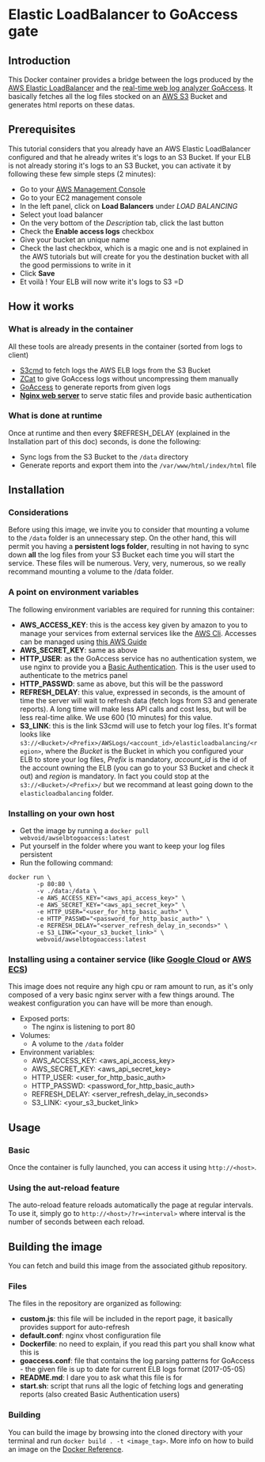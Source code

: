 # Elastic LoadBalancer to GoAccess gate
## Introduction
This Docker container provides a bridge between the logs produced by the [AWS Elastic LoadBalancer](https://aws.amazon.com/fr/elasticloadbalancing/) and the [real-time web log analyzer GoAccess](https://goaccess.io/). It basically fetches all the log files stocked on an [AWS S3](https://aws.amazon.com/fr/s3/) Bucket and generates html reports on these datas.

## Prerequisites
This tutorial considers that you already have an AWS Elastic LoadBalancer configured and that he already writes it's logs to an S3 Bucket. If your ELB is not already storing it's logs to an S3 Bucket, you can activate it by following these few simple steps (2 minutes):
* Go to your [AWS Management Console](https://console.aws.amazon.com/console/home)
* Go to your EC2 management console
* In the left panel, click on **Load Balancers** under *LOAD BALANCING*
* Select yout load balancer
* On the very bottom of the *Description* tab, click the last button
* Check the **Enable access logs** checkbox
* Give your bucket an unique name
* Check the last checkbox, which is a magic one and is not explained in the AWS tutorials but will create for you the destination bucket with all the good permissions to write in it
* Click **Save**
* Et voilà ! Your ELB will now write it's logs to S3 =D

## How it works
### What is already in the container
All these tools are already presents in the container (sorted from logs to client)
* [S3cmd](http://s3tools.org/s3cmd) to fetch logs the AWS ELB logs from the S3 Bucket
* [ZCat](http://www.fichepratique.com/linux/zcat.php) to give GoAccess logs without uncompressing them manually
* [GoAccess](https://goaccess.io/) to generate reports from given logs
* [**Nginx web server**](https://www.nginx.com/) to serve static files and provide basic authentication
### What is done at runtime
Once at runtime and then every $REFRESH_DELAY (explained in the Installation part of this doc) seconds, is done the following:
* Sync logs from the S3 Bucket to the `/data` directory
* Generate reports and export them into the `/var/www/html/index/html` file

## Installation
### Considerations
Before using this image, we invite you to consider that mounting a volume to the `/data` folder is an unnecessary step. On the other hand, this will permit you having a **persistent logs folder**, resulting in not having to sync down **all** the log files from your S3 Bucket each time you will start the service. These files will be numerous. Very, very, numerous, so we really recommand mounting a volume to the /data folder.

### A point on environment variables
The following environment variables are required for running this container:
* **AWS_ACCESS_KEY**: this is the access key given by amazon to you to manage your services from external services like the [AWS Cli](https://aws.amazon.com/fr/cli/). Accesses can be managed using [this AWS Guide](http://docs.aws.amazon.com/IAM/latest/UserGuide/id_credentials_access-keys.html)
* **AWS_SECRET_KEY**: same as above
* **HTTP_USER**: as the GoAccess service has no authentication system, we use nginx to provide you a [Basic Authentication](https://en.wikipedia.org/wiki/Basic_access_authentication). This is the user used to authenticate to the metrics panel
* **HTTP_PASSWD**: same as above, but this will be the password
* **REFRESH_DELAY**: this value, expressed in seconds, is the amount of time the server will wait to refresh data (fetch logs from S3 and generate reports). A long time will make less API calls and cost less, but will be less real-time alike. We use 600 (10 minutes) for this value.
* **S3_LINK**: this is the link S3cmd will use to fetch your log files. It's format looks like `s3://<Bucket>/<Prefix>/AWSLogs/<account_id>/elasticloadbalancing/<region>`, where the *Bucket* is the Bucket in which you configured your ELB to store your log files, *Prefix* is mandatory, *account_id* is the id of the account owning the ELB (you can go to your S3 Bucket and check it out) and *region* is mandatory. In fact you could stop at the `s3://<Bucket>/<Prefix>/` but we recommand at least going down to the `elasticloadbalancing` folder.

### Installing on your own host
* Get the image by running a `docker pull webvoid/awselbtogoaccess:latest`
* Put yourself in the folder where you want to keep your log files persistent
* Run the following command:
```
docker run \
        -p 80:80 \
        -v ./data:/data \
        -e AWS_ACCESS_KEY="<aws_api_access_key>" \
        -e AWS_SECRET_KEY="<aws_api_secret_key>" \
        -e HTTP_USER="<user_for_http_basic_auth>" \
        -e HTTP_PASSWD="<password_for_http_basic_auth>" \
        -e REFRESH_DELAY="<server_refresh_delay_in_seconds>" \
        -e S3_LINK="<your_s3_bucket_link>" \
        webvoid/awselbtogoaccess:latest
```

### Installing using a container service (like [Google Cloud](https://cloud.google.com/) or [AWS ECS](https://aws.amazon.com/fr/documentation/ecs/))
This image does not require any high cpu or ram amount to run, as it's only composed of a very basic nginx server with a few things around. The weakest configuration you can have will be more than enough.
* Exposed ports:
    * The nginx is listening to port 80
* Volumes:
    * A volume to the `/data` folder
* Environment variables:
    * AWS_ACCESS_KEY: <aws_api_access_key>
    * AWS_SECRET_KEY: <aws_api_secret_key>
    * HTTP_USER: <user_for_http_basic_auth>
    * HTTP_PASSWD: <password_for_http_basic_auth>
    * REFRESH_DELAY: <server_refresh_delay_in_seconds>
    * S3_LINK: <your_s3_bucket_link>

## Usage
### Basic
Once the container is fully launched, you can access it using `http://<host>`.

### Using the aut-reload feature
The auto-reload feature reloads automatically the page at regular intervals. To use it, simply go to `http://<host>/?r=<interval>` where interval is the number of seconds between each reload.

## Building the image
You can fetch and build this image from the associated github repository.

### Files
The files in the repository are organized as following:
* **custom.js**: this file will be included in the report page, it basically provides support for auto-refresh
* **default.conf**: nginx vhost configuration file
* **Dockerfile**: no need to explain, if you read this part you shall know what this is
* **goaccess.conf**: file that contains the log parsing patterns for GoAccess - the given file is up to date for current ELB logs format (2017-05-05)
* **README.md**: I dare you to ask what this file is for
* **start.sh**: script that runs all the logic of fetching logs and generating reports (also created Basic Authentication users)

### Building
You can build the image by browsing into the cloned directory with your terminal and run `docker build . -t <image_tag>`. More info on how to build an image on the [Docker Reference](https://docs.docker.com/engine/reference/commandline/build/).

